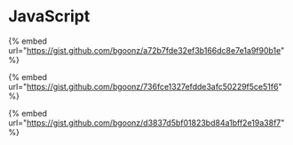 # JavaScript

{% embed url="https://gist.github.com/bgoonz/a72b7fde32ef3b166dc8e7e1a9f90b1e" %}



{% embed url="https://gist.github.com/bgoonz/736fce1327efdde3afc50229f5ce51f6" %}



{% embed url="https://gist.github.com/bgoonz/d3837d5bf01823bd84a1bff2e19a38f7" %}



